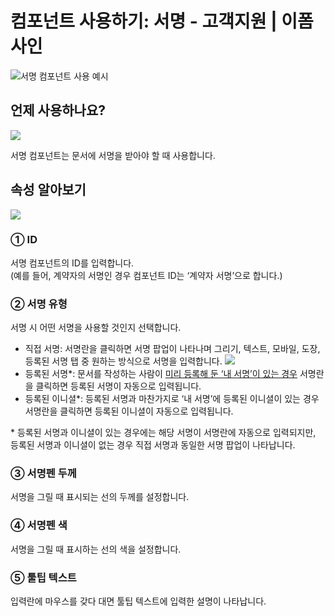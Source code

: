# 컴포넌트 사용하기: 서명 - 고객지원 \| 이폼사인

![](https://www.eformsign.com/kr/support/wp-content/uploads/sites/5/2020/02/sample-of-using-signature-component.gif)서명 컴포넌트 사용 예시

## 언제 사용하나요?

![](https://www.eformsign.com/kr/support/wp-content/uploads/sites/5/2020/02/form-builder-components_signature.png)

서명 컴포넌트는 문서에 서명을 받아야 할 때 사용합니다.

## 속성 알아보기

![](https://www.eformsign.com/kr/support/wp-content/uploads/sites/5/2020/02/Signature-component-properties.png)

### ① ID

서명 컴포넌트의 ID를 입력합니다.  
\(예를 들어, 계약자의 서명인 경우 컴포넌트 ID는 ‘계약자 서명’으로 합니다.\)

### ② 서명 유형

서명 시 어떤 서명을 사용할 것인지 선택합니다.

* 직접 서명: 서명란을 클릭하면 서명 팝업이 나타나며 그리기, 텍스트, 모바일, 도장, 등록된 서명 탭 중 원하는 방식으로 서명을 입력합니다. ![](https://www.eformsign.com/kr/support/wp-content/uploads/sites/5/2020/02/Signature-popup.png)
* 등록된 서명\*: 문서를 작성하는 사람이 [미리 등록해 둔 ‘내 서명’이 있는 경우](https://www.eformsign.com/kr/support/manual/my-signature/) 서명란을 클릭하면 등록된 서명이 자동으로 입력됩니다.
* 등록된 이니셜\*: 등록된 서명과 마찬가지로 ‘내 서명’에 등록된 이니셜이 있는 경우 서명란을 클릭하면 등록된 이니셜이 자동으로 입력됩니다.

\* 등록된 서명과 이니셜이 있는 경우에는 해당 서명이 서명란에 자동으로 입력되지만, 등록된 서명과 이니셜이 없는 경우 직접 서명과 동일한 서명 팝업이 나타납니다.

### ③ 서명펜 두께

서명을 그릴 때 표시되는 선의 두께를 설정합니다.

### ④ 서명펜 색

서명을 그릴 때 표시하는 선의 색을 설정합니다.

### ⑤ 툴팁 텍스트

입력란에 마우스를 갖다 대면 툴팁 텍스트에 입력한 설명이 나타납니다.

